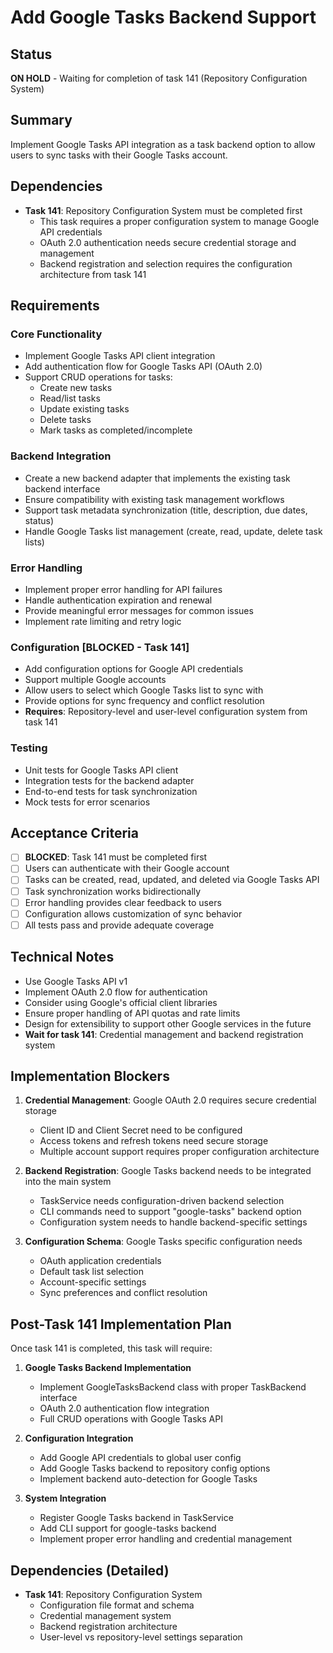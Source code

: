 # Add Google Tasks Backend Support

## Status

**ON HOLD** - Waiting for completion of task 141 (Repository Configuration System)

## Summary

Implement Google Tasks API integration as a task backend option to allow users to sync tasks with their Google Tasks account.

## Dependencies

- **Task 141**: Repository Configuration System must be completed first
  - This task requires a proper configuration system to manage Google API credentials
  - OAuth 2.0 authentication needs secure credential storage and management
  - Backend registration and selection requires the configuration architecture from task 141

## Requirements

### Core Functionality

- Implement Google Tasks API client integration
- Add authentication flow for Google Tasks API (OAuth 2.0)
- Support CRUD operations for tasks:
  - Create new tasks
  - Read/list tasks
  - Update existing tasks
  - Delete tasks
  - Mark tasks as completed/incomplete

### Backend Integration

- Create a new backend adapter that implements the existing task backend interface
- Ensure compatibility with existing task management workflows
- Support task metadata synchronization (title, description, due dates, status)
- Handle Google Tasks list management (create, read, update, delete task lists)

### Error Handling

- Implement proper error handling for API failures
- Handle authentication expiration and renewal
- Provide meaningful error messages for common issues
- Implement rate limiting and retry logic

### Configuration **[BLOCKED - Task 141]**

- Add configuration options for Google API credentials
- Support multiple Google accounts
- Allow users to select which Google Tasks list to sync with
- Provide options for sync frequency and conflict resolution
- **Requires**: Repository-level and user-level configuration system from task 141

### Testing

- Unit tests for Google Tasks API client
- Integration tests for the backend adapter
- End-to-end tests for task synchronization
- Mock tests for error scenarios

## Acceptance Criteria

- [ ] **BLOCKED**: Task 141 must be completed first
- [ ] Users can authenticate with their Google account
- [ ] Tasks can be created, read, updated, and deleted via Google Tasks API
- [ ] Task synchronization works bidirectionally
- [ ] Error handling provides clear feedback to users
- [ ] Configuration allows customization of sync behavior
- [ ] All tests pass and provide adequate coverage

## Technical Notes

- Use Google Tasks API v1
- Implement OAuth 2.0 flow for authentication
- Consider using Google's official client libraries
- Ensure proper handling of API quotas and rate limits
- Design for extensibility to support other Google services in the future
- **Wait for task 141**: Credential management and backend registration system

## Implementation Blockers

1. **Credential Management**: Google OAuth 2.0 requires secure credential storage

   - Client ID and Client Secret need to be configured
   - Access tokens and refresh tokens need secure storage
   - Multiple account support requires proper configuration architecture

2. **Backend Registration**: Google Tasks backend needs to be integrated into the main system

   - TaskService needs configuration-driven backend selection
   - CLI commands need to support "google-tasks" backend option
   - Configuration system needs to handle backend-specific settings

3. **Configuration Schema**: Google Tasks specific configuration needs
   - OAuth application credentials
   - Default task list selection
   - Account-specific settings
   - Sync preferences and conflict resolution

## Post-Task 141 Implementation Plan

Once task 141 is completed, this task will require:

1. **Google Tasks Backend Implementation**

   - Implement GoogleTasksBackend class with proper TaskBackend interface
   - OAuth 2.0 authentication flow integration
   - Full CRUD operations with Google Tasks API

2. **Configuration Integration**

   - Add Google API credentials to global user config
   - Add Google Tasks backend to repository config options
   - Implement backend auto-detection for Google Tasks

3. **System Integration**
   - Register Google Tasks backend in TaskService
   - Add CLI support for google-tasks backend
   - Implement proper error handling and credential management

## Dependencies (Detailed)

- **Task 141**: Repository Configuration System
  - Configuration file format and schema
  - Credential management system
  - Backend registration architecture
  - User-level vs repository-level settings separation

